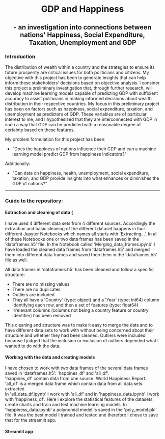 # <div align='center'> GDP and Happiness </div>
## <div align='center'> - an investigation into connections between nations' Happiness, Social Expenditure, Taxation, Unemployment and GDP </div>

### Introduction

The distribution of wealth within a country and the strategies to ensure its future prosperity are critical issues for both politicians and citizens. My objective with this project has been to generate insights that can help inform these stakeholders' decisions based on objective analysis. I consider this project a preliminary investigation that, through further research, will develop machine learning models capable of predicting GDP with sufficient accuracy to assist politicians in making informed decisions about wealth distribution in their respective countries. My focus in this preliminary project has been on factors such as happiness, social expenditure, taxation, and unemployment as predictors of GDP. These variables are of particular interest to me, and I hypothesized that they are interconnected with GDP in such a way that GDP can be predicted with a reasonable degree of certainty based on these features.   

My problem formulation for this project has been:

- "Does the happiness of nations influence their GDP and can a machine learning model predict GDP from happiness indicators?"  
  
Additionally:  
  
- "Can data on happiness, health, unemployment, social expenditure, taxation, and GDP provide insights into what enhances or diminishes the GDP of nations?"
  
  
---
  
### Guide to the repository:

#### Extraction and cleaning of data (
I have used 4 different data sets from 4 different sources. Accordingly the extraction and basic cleaning of the different dataset happens in four different Jupyter Notebooks which names all starts with 'Extracting...'. In all of these Notebooks one or two data frames has been saved in the 'dataframes.h5' file. In the Notebook called 'Merging_data_frames.ipynb' I have loaded the cleaned data frames from  'dataframes.h5' and merged them into different data frames and saved then them in the 'dataframes.h5' file as well.  

All data frames in 'dataframes.h5' has been cleaned and follow a specific structure: 
- There are no missing values
- There are no duplicates
- Outliers are included
- They all have a 'Country' (type: object) and a 'Year' (type: int64) column identifying each row, and then a set of features (type: float64)
- Irrelevant columns (columns not being a country feature or country identifier) has been removed


This cleaning and structure was to make it easy to merge the data and to have different data sets to work with without being concerned about their structure and whether they had been cleaned.
Outliers were included because I judged that the inclusion or exclusion of outliers depended what I wanted to do with the data. 
  
#### Working with the data and creating models
I have chosen to work with two data frames of the several data frames saved in 'dataframes.h5': 'happines_df' and 'all_df'.  
'happines_df' contain data from one source: World Happiness Report. 'all_df' is a merged data frame which contain data from all data sets extracted.  
In 'all_data_df.ipynb' I work with 'all_df' and in 'happiness_data.ipynb' I work with 'happiness_df'. Here I explore the statistical features of the datasets, create charts and train and test machine learning models. In 'happiness_data.ipynb' a polynomial model is saved in the 'poly_model.pkl' file. It was the best model I trained and tested and therefore I chose to save that for the streamlit app. 
  
#### Streamlit app



 



